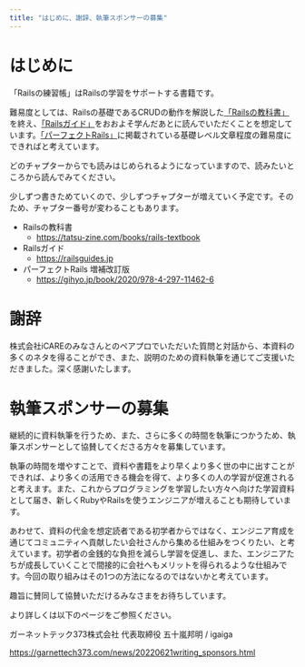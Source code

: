 ```yaml
---
title: "はじめに、謝辞、執筆スポンサーの募集"
---
```


# はじめに

「Railsの練習帳」はRailsの学習をサポートする書籍です。

難易度としては、Railsの基礎であるCRUDの動作を解説した[「Railsの教科書」](https://tatsu-zine.com/books/rails-textbook)を終え、[「Railsガイド」](https://railsguides.jp)をおおよそ学んだあとに読んでいただくことを想定しています。[「パーフェクトRails」](https://gihyo.jp/book/2020/978-4-297-11462-6)に掲載されている基礎レベル文章程度の難易度にできればと考えています。

どのチャプターからでも読みはじめられるようになっていますので、読みたいところから読んでみてください。

少しずつ書きためていくので、少しずつチャプターが増えていく予定です。そのため、チャプター番号が変わることもあります。

- Railsの教科書
  - https://tatsu-zine.com/books/rails-textbook
- Railsガイド
  - https://railsguides.jp
- パーフェクトRails 増補改訂版
  - https://gihyo.jp/book/2020/978-4-297-11462-6

# 謝辞

株式会社iCAREのみなさんとのペアプロでいただいた質問と対話から、本資料の多くのネタを得ることができ、また、説明のための資料執筆を通じてご支援いただきました。深く感謝いたします。

# 執筆スポンサーの募集

継続的に資料執筆を行うため、また、さらに多くの時間を執筆につかうため、執筆スポンサーとして協賛してくださる方々を募集しています。

執筆の時間を増やすことで、資料や書籍をより早くより多く世の中に出すことができれば、より多くの活用できる機会を得て、より多くの人の学習が促進されると考えます。また、これからプログラミングを学習したい方々へ向けた学習資料として届き、新しくRubyやRailsを使うエンジニアが増えることも期待しています。

あわせて、資料の代金を想定読者である初学者からではなく、エンジニア育成を通じてコミュニティへ貢献したい会社さんから集める仕組みをつくりたい、と考えています。初学者の金銭的な負担を減らし学習を促進し、また、エンジニアたちが成長していくことで間接的に会社へもメリットを得られるような仕組みです。今回の取り組みはその1つの方法になるのではないかと考えています。

趣旨に賛同して協賛いただけるみなさまをお待ちしています。

より詳しくは以下のページをご参照ください。

ガーネットテック373株式会社 代表取締役 五十嵐邦明 / igaiga

https://garnettech373.com/news/20220621writing_sponsors.html
